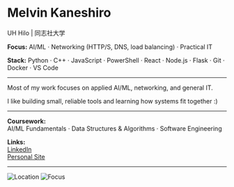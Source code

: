 # Melvin Kaneshiro

UH Hilo | 同志社大学

**Focus:** AI/ML · Networking (HTTP/S, DNS, load balancing) · Practical IT

**Stack:** Python · C++ · JavaScript · PowerShell · React · Node.js · Flask · Git · Docker · VS Code

---

Most of my work focuses on applied AI/ML, networking, and general IT. 

I like building small, reliable tools and learning how systems fit together :)

---

**Coursework:**  
AI/ML Fundamentals · Data Structures & Algorithms · Software Engineering

**Links:**  
[LinkedIn](https://www.linkedin.com/in/mnkaneshiro)  
[Personal Site](https://melvin-kaneshiro.onrender.com)

---

![Location](https://img.shields.io/badge/Location-Hawaiʻi-blue)
![Focus](https://img.shields.io/badge/Focus-AI%2FML%20%7C%20Networking-informational)
